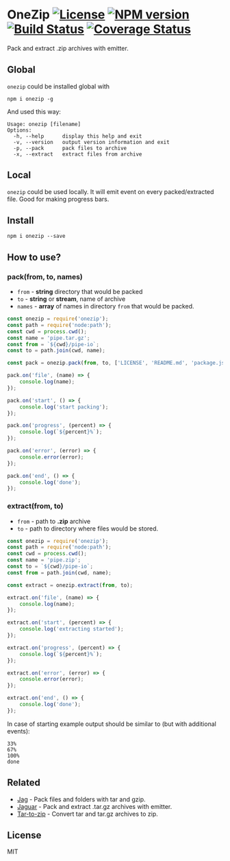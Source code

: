 # OneZip [![License][LicenseIMGURL]][LicenseURL] [![NPM version][NPMIMGURL]][NPMURL] [![Build Status][BuildStatusIMGURL]][BuildStatusURL] [![Coverage Status][CoverageIMGURL]][CoverageURL]

[LicenseURL]: https://tldrlegal.com/license/mit-license "MIT License"
[LicenseIMGURL]: https://img.shields.io/badge/license-MIT-317BF9.svg?style=flat
[NPMURL]: https://npmjs.org/package/onezip "npm"
[NPMIMGURL]: https://img.shields.io/npm/v/onezip.svg?style=flat
[BuildStatusURL]: https://github.com/coderaiser/node-onezip/actions/workflows/nodejs.yml "Build Status"
[BuildStatusIMGURL]: https://github.com/coderaiser/node-onezip/actions/workflows/nodejs.yml/badge.svg
[CoverageURL]: https://coveralls.io/github/coderaiser/node-onezip?branch=master
[CoverageIMGURL]: https://coveralls.io/repos/coderaiser/node-onezip/badge.svg?branch=master&service=github

Pack and extract .zip archives with emitter.

## Global

`onezip` could be installed global with

```
npm i onezip -g
```

And used this way:

```
Usage: onezip [filename]
Options:
  -h, --help      display this help and exit
  -v, --version   output version information and exit
  -p, --pack      pack files to archive
  -x, --extract   extract files from archive
```

## Local

`onezip` could be used locally. It will emit event on every packed/extracted file.
Good for making progress bars.

## Install

```
npm i onezip --save
```

## How to use?

### pack(from, to, names)

- `from`  - **string** directory that would be packed
- `to`    - **string** or **stream**, name of archive
- `names` - **array** of names in directory `from` that would be packed.

```js
const onezip = require('onezip');
const path = require('node:path');
const cwd = process.cwd();
const name = 'pipe.tar.gz';
const from = `${cwd}/pipe-io`;
const to = path.join(cwd, name);

const pack = onezip.pack(from, to, ['LICENSE', 'README.md', 'package.json']);

pack.on('file', (name) => {
    console.log(name);
});

pack.on('start', () => {
    console.log('start packing');
});

pack.on('progress', (percent) => {
    console.log(`${percent}%`);
});

pack.on('error', (error) => {
    console.error(error);
});

pack.on('end', () => {
    console.log('done');
});
```

### extract(from, to)

- `from` - path to **.zip** archive
- `to` - path to directory where files would be stored.

```js
const onezip = require('onezip');
const path = require('node:path');
const cwd = process.cwd();
const name = 'pipe.zip';
const to = `${cwd}/pipe-io`;
const from = path.join(cwd, name);

const extract = onezip.extract(from, to);

extract.on('file', (name) => {
    console.log(name);
});

extract.on('start', (percent) => {
    console.log('extracting started');
});

extract.on('progress', (percent) => {
    console.log(`${percent}%`);
});

extract.on('error', (error) => {
    console.error(error);
});

extract.on('end', () => {
    console.log('done');
});
```

In case of starting example output should be similar to (but with additional events):

```
33%
67%
100%
done
```

## Related

- [Jag](https://github.com/coderaiser/node-jag "Jag") - Pack files and folders with tar and gzip.
- [Jaguar](https://github.com/coderaiser/node-jaguar "Jaguar") - Pack and extract .tar.gz archives with emitter.
- [Tar-to-zip](https://github.com/coderaiser/node-tar-to-zip "Tar-to-zip") - Convert tar and tar.gz archives to zip.

## License

MIT
